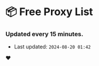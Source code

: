 # :package: Free Proxy List
### Updated every 15 minutes.

- Last updated: `2024-08-20 01:42`

:heart:
